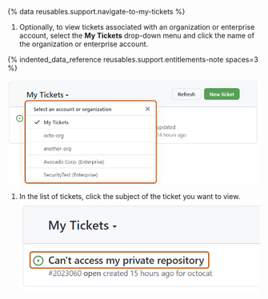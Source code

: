 {% data reusables.support.navigate-to-my-tickets %}
1. Optionally, to view tickets associated with an organization or enterprise account, select the **My Tickets** drop-down menu and click the name of the organization or enterprise account. 

{% indented_data_reference reusables.support.entitlements-note spaces=3 %}

   ![Screenshot of the "My Tickets" dropdown menu, with a support ticket highlighted in a dark orange outline.](/assets/images/help/support/ticket-context.png)
1. In the list of tickets, click the subject of the ticket you want to view.
![Screenshot showing a list of support tickets with the subject highlighted.](/assets/images/help/support/my-tickets-list.png)
